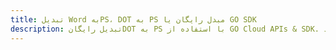 ---title: تبدیل Word بهPS، DOT به PS مبدل رایگان یا GO SDKdescription: تبدیل رایگانDOT به PS با استفاده از GO Cloud APIs & SDK. همچنین اسناد Microsoft Word و OpenOffice را در Cloud ایجاد، ویرایش و رندر کنید.---